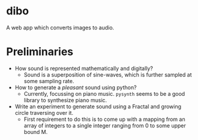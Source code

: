 # dibo
A web app which converts images to audio.

# Preliminaries

- How sound is represented mathematically and digitally?
    - Sound is a superposition of sine-waves, which is further sampled at some sampling rate.
- How to generate a *pleasant* sound using python?
    - Currently, focussing on piano music. `pysynth` seems to be a good library to synthesize piano music.
- Write an experiment to generate sound using a Fractal and growing circle traversing over it.
    - First requirement to do this is to come up with a mapping from an array of integers to a single integer ranging from 0 to some upper bound M.